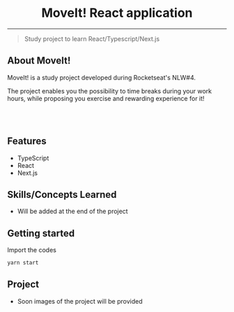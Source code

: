 <h1 align="center">
<br>
MoveIt! React application
</h1>

<hr />

> Study project to learn React/Typescript/Next.js


## About MoveIt!
MoveIt! is a study project developed during Rocketseat's NLW#4.

The project enables you the possibility to time breaks during your work hours, while proposing you exercise and rewarding experience for it!

<br /> <br />

## Features

- TypeScript
- React
- Next.js

## Skills/Concepts Learned

- Will be added at the end of the project

## Getting started

Import the codes

```sh
yarn start
```

## Project

- Soon images of the project will be provided